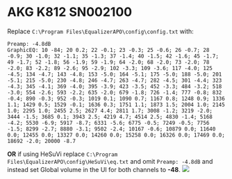 # AKG K812 SN002100
Replace `C:\Program Files\EqualizerAPO\config\config.txt` with:
```
Preamp: -4.8dB
GraphicEQ: 10 -84; 20 0.2; 22 -0.1; 23 -0.3; 25 -0.6; 26 -0.7; 28 -0.9; 30 -1.0; 32 -1.1; 35 -1.3; 37 -1.4; 40 -1.5; 42 -1.6; 45 -1.7; 49 -1.7; 52 -1.8; 56 -1.9; 59 -1.9; 64 -2.0; 68 -2.0; 73 -2.0; 78 -2.0; 83 -2.2; 89 -2.6; 95 -2.9; 102 -3.3; 109 -3.6; 117 -4.0; 125 -4.5; 134 -4.7; 143 -4.8; 153 -5.0; 164 -5.1; 175 -5.0; 188 -5.0; 201 -5.1; 215 -5.0; 230 -4.8; 246 -4.7; 263 -4.7; 282 -4.5; 301 -4.4; 323 -4.3; 345 -4.1; 369 -4.0; 395 -3.9; 423 -3.5; 452 -3.3; 484 -3.2; 518 -3.0; 554 -2.6; 593 -2.2; 635 -2.0; 679 -1.8; 726 -1.4; 777 -0.8; 832 -0.4; 890 -0.3; 952 -0.3; 1019 0.1; 1090 0.7; 1167 0.8; 1248 0.9; 1336 1.1; 1429 0.5; 1529 -0.1; 1636 0.3; 1751 1.1; 1873 1.5; 2004 1.0; 2145 1.0; 2295 1.0; 2455 2.5; 2627 4.4; 2811 1.7; 3008 -1.2; 3219 -2.0; 3444 -1.5; 3685 0.1; 3943 2.5; 4219 4.7; 4514 2.5; 4830 -1.4; 5168 -4.2; 5530 -6.9; 5917 -8.7; 6331 -5.6; 6775 -0.5; 7249 -0.5; 7756 -1.5; 8299 -2.7; 8880 -3.1; 9502 -2.4; 10167 -0.6; 10879 0.0; 11640 0.0; 12455 0.0; 13327 0.0; 14260 0.0; 15258 0.0; 16326 0.0; 17469 0.0; 18692 -2.0; 20000 -8.7
```
**OR** if using HeSuVi replace `C:\Program Files\EqualizerAPO\config\HeSuVi\eq.txt` and omit `Preamp: -4.8dB` and instead set Global volume in the UI for both channels to **-48**.
![](https://raw.githubusercontent.com/jaakkopasanen/AutoEq/master/results/SBAF-Serious/innerfidelity/onear/AKG%20K812%20SN002100/AKG%20K812%20SN002100.png)